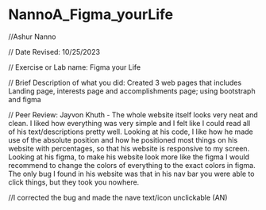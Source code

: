# NannoA_Figma_yourLife
 //Ashur Nanno 

 // Date Revised: 10/25/2023 

 // Exercise or Lab name: Figma your Life

 // Brief Description of what you did: Created 3 web pages that includes Landing page, interests page and accomplishments page; using bootstraph and figma

// Peer Review: Jayvon Khuth - The whole website itself looks very neat and clean. I liked how everything was very simple and I felt like I could read all of his text/descriptions pretty well. Looking at his code, I like how he made use of the absolute position and how he positioned most things on his website with percentages, so that his website is responsive to my screen. Looking at his figma, to make his website look more like the figma I would recommend to change the colors of everything to the exact colors in figma. The only bug I found in his website was that in his nav bar you were able to click things, but they took you nowhere.

//I corrected the bug and made the nave text/icon unclickable (AN)
